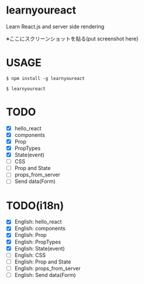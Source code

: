 learnyoureact
================

Learn React.js and server side rendering

※ここにスクリーンショットを貼る(put screenshot here)

# USAGE
`$ npm install -g learnyoureact`

`$ learnyoureact`

# TODO
- [x] hello_react
- [x] components
- [x] Prop
- [x] PropTypes
- [x] State(event)
- [ ] CSS
- [ ] Prop and State
- [ ] props_from_server
- [ ] Send data(Form) 

# TODO(i18n)
- [x] English: hello_react
- [x] English: components
- [x] English: Prop
- [x] English: PropTypes
- [x] English: State(event)
- [ ] English: CSS
- [ ] English: Prop and State
- [ ] English: props_from_server
- [ ] English: Send data(Form)
